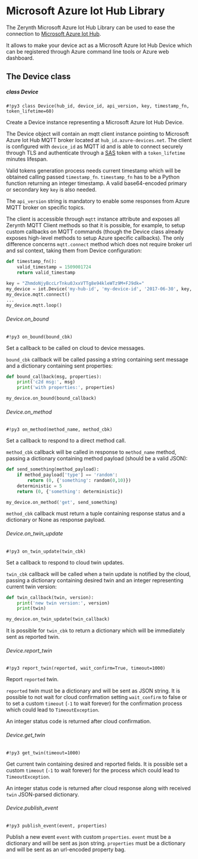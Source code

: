 # Microsoft Azure Iot Hub Library

The Zerynth Microsoft Azure Iot Hub Library can be used to ease the connection to [Microsoft Azure Iot Hub](https://azure.microsoft.com/en-us/services/iot-hub/).

It allows to make your device act as a Microsoft Azure Iot Hub Device which can be registered through Azure command line tools or Azure web dashboard.

## The Device class

##### class Device

```#!py3 class Device(hub_id, device_id, api_version, key, timestamp_fn, token_lifetime=60)```

Create a Device instance representing a Microsoft Azure Iot Hub Device.

The Device object will contain an mqtt client instance pointing to Microsoft Azure Iot Hub MQTT broker located at `hub_id.azure-devices.net`.
The client is configured with `device_id` as MQTT id and is able to connect securely through TLS and authenticate through a [SAS](https://docs.microsoft.com/en-us/azure/storage/common/storage-dotnet-shared-access-signature-part-1) token with a `token_lifetime` minutes lifespan.

Valid tokens generation process needs current timestamp which will be obtained calling passed `timestamp_fn`.
`timestamp_fn` has to be a Python function returning an integer timestamp.
A valid base64-encoded primary or secondary key `key` is also needed.

The `api_version` string is mandatory to enable some responses from Azure MQTT broker on specific topics.

The client is accessible through `mqtt` instance attribute and exposes all Zerynth MQTT Client methods so that it is possible, for example, to setup
custom callbacks on MQTT commands (though the Device class already exposes high-level methods to setup Azure specific callbacks).
The only difference concerns `mqtt.connect` method which does not require broker url and ssl context, taking them from Device configuration:

```python
def timestamp_fn():
    valid_timestamp = 1509001724
    return valid_timestamp

key = "ZhmdoNjyBccLrTnku0JxxVTTg8e94kleWTz9M+FJ9dk="
my_device = iot.Device('my-hub-id', 'my-device-id', '2017-06-30', key, timestamp_fn)
my_device.mqtt.connect()
...
my_device.mqtt.loop()
```

###### Device.on_bound

```#!py3 on_bound(bound_cbk)```

Set a callback to be called on cloud to device messages.

`bound_cbk` callback will be called passing a string containing sent message and a dictionary containing sent properties:

```python
def bound_callback(msg, properties):
    print('c2d msg:', msg)
    print('with properties:', properties)

my_device.on_bound(bound_callback)
```

###### Device.on_method

```#!py3 on_method(method_name, method_cbk)```

Set a callback to respond to a direct method call.

`method_cbk` callback will be called in response to `method_name` method, passing a dictionary containing method payload (should be a valid JSON):

```python
def send_something(method_payload):
    if method_payload['type'] == 'random':
        return (0, {'something': random(0,10)})
    deterministic = 5
    return (0, {'something': deterministic})

my_device.on_method('get', send_something)
```

`method_cbk` callback must return a tuple containing response status and a dictionary or None as response payload.

###### Device.on_twin_update

```#!py3 on_twin_update(twin_cbk)```

Set a callback to respond to cloud twin updates.

`twin_cbk` callback will be called when a twin update is notified by the cloud, passing a dictionary containing desired twin and an integer representing current twin version:

```python
def twin_callback(twin, version):
    print('new twin version:', version)
    print(twin)

my_device.on_twin_update(twin_callback)
```

It is possible for `twin_cbk` to return a dictionary which will be immediately sent as reported twin.

###### Device.report_twin

```#!py3 report_twin(reported, wait_confirm=True, timeout=1000)```

Report `reported` twin.

`reported` twin must be a dictionary and will be sent as JSON string.
It is possible to not wait for cloud confirmation setting `wait_confirm` to false or to set a custom `timeout` (`-1` to wait forever) for the confirmation process which could lead to `TimeoutException`.

An integer status code is returned after cloud confirmation.

###### Device.get_twin

```#!py3 get_twin(timeout=1000)```

Get current twin containing desired and reported fields.
It is possible set a custom `timeout` (`-1` to wait forever) for the process which could lead to `TimeoutException`.

An integer status code is returned after cloud response along with received `twin` JSON-parsed dictionary.

###### Device.publish_event

```#!py3 publish_event(event, properties)```

Publish a new event `event` with custom `properties`.
`event` must be a dictionary and will be sent as json string.
`properties` must be a dictionary and will be sent as an url-encoded property bag.
<!--stackedit_data:
eyJoaXN0b3J5IjpbNDkxMjk0MzhdfQ==
-->